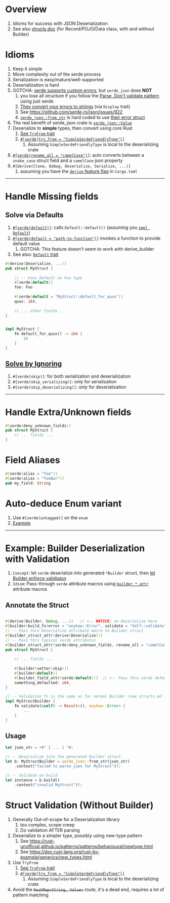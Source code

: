 # Overview

1. Idioms for success with JSON Deserialization
1. See also [structs doc](structs.md) (for Record/POJO/Data class, with and without Builder)

# Idioms

1. Keep it simple
1. Move complexity out of the serde process
1. Serialization is easy/mature/well-supported
1. Deserialization is hard
1. GOTCHA: [serde supports custom errors](https://serde.rs/error-handling.html), but `serde_json` does **NOT**
    1. you lose all structure if you follow the [Parse, Don't validate pattern](https://lexi-lambda.github.io/blog/2019/11/05/parse-don-t-validate/) using just serde
    1. [They convert your errors to strings](https://lexi-lambda.github.io/blog/2019/11/05/parse-don-t-validate/) (via `Display` trait)
    1. See https://github.com/serde-rs/json/issues/922
    1. [`serde_json::from_str`](https://github.com/serde-rs/json/blob/master/src/de.rs#L2678) is hard coded to use [their error struct](https://github.com/serde-rs/json/blob/master/src/error.rs#L25)
1. The real benefit of serde_json crate is [`serde_json::Value`](https://github.com/serde-rs/json/blob/master/src/value/mod.rs#L116)
1. Deserialize to **simple** types, then convert using core Rust
    1. [See `TryFrom` trait](https://doc.rust-lang.org/std/convert/trait.TryFrom.html)
    1. [`#[serde(try_from = "SimpleSerdeFriendlyType")]`](https://serde.rs/container-attrs.html#try_from)
        1. Assuming `SimpleSerdeFriendlyType` is local to the deserializing crate
1. [`#[serde(rename_all = "camelCase")]`](https://serde.rs/container-attrs.html#rename_all): auto converts between a `snake_case` struct field and a `camelCase` json property
1. `#[derive(Clone, Debug, Deserialize, Serialize, ...)]`
    1. assuming you have the [`derive` feature flag](https://serde.rs/feature-flags.html) in `Cargo.toml`

--------

# Handle Missing fields

## Solve via Defaults

1. [`#[serde(default)]`](https://serde.rs/field-attrs.html#default): calls `Default::default()` (assuming you [`impl Default`](https://doc.rust-lang.org/std/default/trait.Default.html#how-can-i-implement-default))
1. [`#[serde(default = "path-to-function")]`](https://serde.rs/field-attrs.html#default--path) invokes a function to provide default value
    1. GOTCHA: This feature doesn't seem to work with derive_builder
1. See also: [`Default` trait](https://doc.rust-lang.org/std/default/trait.Default.html)

```rust
#[derive(Deserialize, ...)]
pub struct MyStruct {
   
    // -- Uses Default on Foo type 
    #[serde(default)]
    foo: Foo
   
    #[serde(default = "MyStruct::default_for_quux")]
    quux: i64,
    
    // ... other fields ...
}


impl MyStruct {
    fn default_for_quux() -> i64 {
        18
    }
}
```

## [Solve by Ignoring](https://serde.rs/attr-skip-serializing.html)

1. `#[serde(skip)]`: for both serialization and deserialization
1. `#[serde(skip_serializing)]`: only for serialization
1. `#[serde(skip_deserializing)]`: only for deserialization

--------

# Handle Extra/Unknown fields

```rust
#[serde(deny_unknown_fields)]
pub struct MyStruct {
    // ... fields ...
}
```

# Field Aliases

```rust
#[serde(alias = "foo")]
#[serde(alias = "fooBar")]
pub my_field: String
```

# Auto-deduce Enum variant

1. Use `#[serde(untagged)]` on the `enum`
1. [Example](https://serde.rs/enum-representations.html#untagged)

--------

# Example: Builder Deserialization with Validation

1. `Concept`: let `serde` deserialize into generated `*Builder` struct, then [let Builder enforce validtaion](./structs.md#builder-enforce-validation)
1. `Idiom`: Pass-through `serde` attribute macros using [`builder_*_attr`](https://docs.rs/derive_builder/latest/derive_builder/#pass-through-attributes) attribute macros

## Annotate the Struct

```rust

#[derive(Builder, Debug, ...)]   // <-- NOTICE: no Deserialize here
#[builder(build_fn(error = "anyhow::Error", validate = "Self::validate"))]
// -- Pass thru Deserialize attribute macro to Builder struct
#[builder_struct_attr(derive(Deserialize))]
// -- Pass thru typical serde attributes
#[builder_struct_attr(serde(deny_unknown_fields, rename_all = "camelCase"))]
pub struct MyStruct {
    
    // ... fields ...
   
    #[builder(setter(skip))]
    #[builder(default)]
    #[builder_field_attr(serde(default))]  // <-- Pass thru serde default to Builder struct
    something_defaulted: i64,
}   

// -- Validation fn is the same as for normal Builder (see structs.md for details) 
impl MyStructBuilder {
    fn validate(&self) -> Result<(), anyhow::Error> {
        ...
    }
}
```

## Usage

```rust
let json_str = r#" { ... } "#;

// -- Deserialize into the generated Builder struct
let b: MyStructBuilder = serde_json::from_str(json_str)
    .context("failed to parse json for MyStruct")?;

// -- Validate on build
let instance = b.build()
    .context("invalid MyStruct")?;
```

# Struct Validation (Without Builder)

1. Generally Out-of-scope for a Deserialization library
    1. too complex, scope creep
    1. Do validation AFTER parsing
1. Deserialize to a simpler type, possibly using new-type pattern
    1. See https://rust-unofficial.github.io/patterns/patterns/behavioural/newtype.html
    1. See https://doc.rust-lang.org/rust-by-example/generics/new_types.html
1. Use `TryFrom`
    1. [See `TryFrom` trait](https://doc.rust-lang.org/std/convert/trait.TryFrom.html)
    1. [`#[serde(try_from = "SimpleSerdeFriendlyType")]`](https://serde.rs/container-attrs.html#try_from)
        1. Assuming `SimpleSerdeFriendlyType` is local to the deserializing crate
1. Avoid the ~~`HashMap<String, Value>`~~ route, it's a dead end, requires a lot of pattern matching
